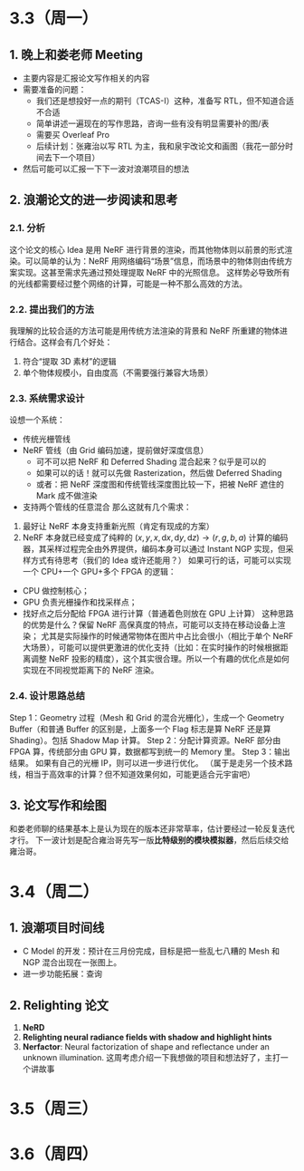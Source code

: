 ```table-of-contents
```
# 3.3（周一）
## 1. 晚上和娄老师 Meeting
- 主要内容是汇报论文写作相关的内容
- 需要准备的问题：
	- 我们还是想投好一点的期刊（TCAS-I）这种，准备写 RTL，但不知道合适不合适
	- 简单讲述一遍现在的写作思路，咨询一些有没有明显需要补的图/表
	- 需要买 Overleaf Pro
	- 后续计划：张雍治以写 RTL 为主，我和泉宇改论文和画图（我花一部分时间去下一个项目）
- 然后可能可以汇报一下下一波对浪潮项目的想法
## 2. 浪潮论文的进一步阅读和思考
### 2.1. 分析
这个论文的核心 Idea 是用 NeRF 进行背景的渲染，而其他物体则以前景的形式渲染。可以简单的认为：NeRF 用网络编码“场景”信息，而场景中的物体则由传统方案实现。这甚至需求先通过预处理提取 NeRF 中的光照信息。
这样势必导致所有的光线都需要经过整个网络的计算，可能是一种不那么高效的方法。
### 2.2. 提出我们的方法
我理解的比较合适的方法可能是用传统方法渲染的背景和 NeRF 所重建的物体进行结合。这样会有几个好处：
1. 符合“提取 3D 素材”的逻辑
2. 单个物体规模小，自由度高（不需要强行兼容大场景）
### 2.3. 系统需求设计
设想一个系统：
- 传统光栅管线
- NeRF 管线（由 Grid 编码加速，提前做好深度信息）
	- 可不可以把 NeRF 和 Deferred Shading 混合起来？似乎是可以的
	- 如果可以的话！就可以先做 Rasterization，然后做 Deferred Shading
	- 或者：把 NeRF 深度图和传统管线深度图比较一下，把被 NeRF 遮住的 Mark 成不做渲染
- 支持两个管线的任意混合
那么这就有几个需求：
1. 最好让 NeRF 本身支持重新光照（肯定有现成的方案）
2. NeRF 本身就已经变成了纯粹的 $(x, y, x,\text{d}x,\text{d}y,\text{d}z)\rightarrow (r, g, b, a)$ 计算的编码器，其采样过程完全由外界提供，编码本身可以通过 Instant NGP 实现，但采样方式有待思考（我们的 Idea 或许还能用？）
如果可行的话，可能可以实现一个 CPU+一个 GPU+多个 FPGA 的逻辑：
- CPU 做控制核心；
- GPU 负责光栅操作和找采样点；
- 找好点之后分配给 FPGA 进行计算（普通着色则放在 GPU 上计算）
这种思路的优势是什么？保留 NeRF 高保真度的特点，可能可以支持在移动设备上渲染；
尤其是实际操作的时候通常物体在图片中占比会很小（相比于单个 NeRF 大场景），可能可以提供更激进的优化支持（比如：在实时操作的时候根据距离调整 NeRF 投影的精度），这个其实很合理。所以一个有趣的优化点是如何实现在不同视觉距离下的 NeRF 渲染。
### 2.4. 设计思路总结
Step 1：Geometry 过程（Mesh 和 Grid 的混合光栅化），生成一个 Geometry Buffer（和普通 Buffer 的区别是，上面多一个 Flag 标志是算 NeRF 还是算 Shading）。包括 Shadow Map 计算。
Step 2：分配计算资源。NeRF 部分由 FPGA 算，传统部分由 GPU 算，数据都写到统一的 Memory 里。
Step 3：输出结果。
如果有自己的光栅 IP，则可以进一步进行优化。
（属于是走另一个技术路线，相当于高效率的计算？但不知道效果何如，可能更适合元宇宙吧）
## 3. 论文写作和绘图
和娄老师聊的结果基本上是认为现在的版本还非常草率，估计要经过一轮反复迭代才行。
下一波计划是配合雍治哥先写一版**比特级别的模块模拟器**，然后后续交给雍治哥。
# 3.4（周二）
## 1. 浪潮项目时间线
- C Model 的开发：预计在三月份完成，目标是把一些乱七八糟的 Mesh 和 NGP 混合出现在一张图上。
- 进一步功能拓展：查询
## 2. Relighting 论文
1. **NeRD**
2. **Relighting neural radiance fields with shadow and highlight hints**
3. **Nerfactor**: Neural factorization of shape and reflectance under an unknown illumination.
这周考虑介绍一下我想做的项目和想法好了，主打一个讲故事

# 3.5（周三）

# 3.6（周四）